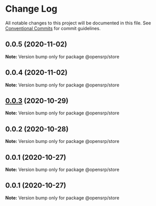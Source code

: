 # Change Log

All notable changes to this project will be documented in this file.
See [Conventional Commits](https://conventionalcommits.org) for commit guidelines.

## 0.0.5 (2020-11-02)

**Note:** Version bump only for package @opensrp/store

## 0.0.4 (2020-11-02)

**Note:** Version bump only for package @opensrp/store

## [0.0.3](https://github.com/opensrp/web/compare/@opensrp/store@0.0.2...@opensrp/store@0.0.3) (2020-10-29)

**Note:** Version bump only for package @opensrp/store

## 0.0.2 (2020-10-28)

**Note:** Version bump only for package @opensrp/store

## 0.0.1 (2020-10-27)

**Note:** Version bump only for package @opensrp/store

## 0.0.1 (2020-10-27)

**Note:** Version bump only for package @opensrp/store
